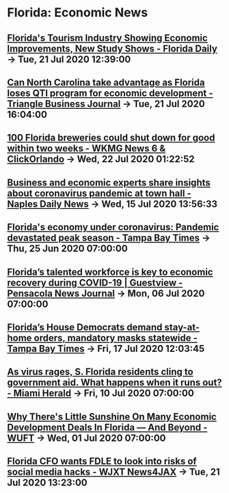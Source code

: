 # Florida: Economic News 
## [Florida's Tourism Industry Showing Economic Improvements, New Study Shows - Florida Daily](https://www.floridadaily.com/floridas-tourism-industry-showing-economic-improvements-new-study-shows/) -> Tue, 21 Jul 2020 12:39:00 
## [Can North Carolina take advantage as Florida loses QTI program for economic development - Triangle Business Journal](https://www.bizjournals.com/triangle/news/2020/07/21/nc-a-winner-as-florida-qti-tax-refund-expires.html) -> Tue, 21 Jul 2020 16:04:00 
## [100 Florida breweries could shut down for good within two weeks - WKMG News 6 & ClickOrlando](https://www.clickorlando.com/news/local/2020/07/22/100-florida-breweries-could-shut-down-for-good-within-two-weeks/) -> Wed, 22 Jul 2020 01:22:52 
## [Business and economic experts share insights about coronavirus pandemic at town hall - Naples Daily News](https://www.naplesnews.com/story/money/business/local/2020/07/15/coronavirus-florida-business-economic-experts-share-insights/5437340002/) -> Wed, 15 Jul 2020 13:56:33 
## [Florida's economy under coronavirus: Pandemic devastated peak season - Tampa Bay Times](https://www.tampabay.com/news/business/2020/06/25/floridas-economy-under-coronavirus-pandemic-devastated-peak-season/) -> Thu, 25 Jun 2020 07:00:00 
## [Florida’s talented workforce is key to economic recovery during COVID-19 | Guestview - Pensacola News Journal](https://www.pnj.com/story/opinion/2020/07/06/floridas-talented-workforce-key-economic-recovery-during-covid-19-guestview/5383352002/) -> Mon, 06 Jul 2020 07:00:00 
## [Florida’s House Democrats demand stay-at-home orders, mandatory masks statewide - Tampa Bay Times](https://www.tampabay.com/news/health/2020/07/17/floridas-house-democrats-demand-stay-at-home-orders-mandatory-masks-statewide/) -> Fri, 17 Jul 2020 12:03:45 
## [As virus rages, S. Florida residents cling to government aid. What happens when it runs out? - Miami Herald](https://www.miamiherald.com/news/business/article244079327.html) -> Fri, 10 Jul 2020 07:00:00 
## [Why There's Little Sunshine On Many Economic Development Deals In Florida — And Beyond - WUFT](https://www.wuft.org/news/2020/07/01/why-theres-little-sunshine-on-many-economic-development-deals-in-florida-and-beyond/) -> Wed, 01 Jul 2020 07:00:00 
## [Florida CFO wants FDLE to look into risks of social media hacks - WJXT News4JAX](https://www.news4jax.com/news/florida/2020/07/21/florida-cfo-wants-fdle-to-look-into-risks-of-social-media-hacks/) -> Tue, 21 Jul 2020 13:23:00 

